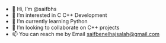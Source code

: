 - 👋 Hi, I’m @saifbhs
- 👀 I’m interested in C C++ Development
- 🌱 I’m currently learning Python
- 💞️ I’m looking to collaborate on C++ projects
- 📫 You can reach me by Email saifbenelhajsalah@gmail.com

<!---
saifbhs/saifbhs is a ✨ special ✨ repository because its `README.md` (this file) appears on your GitHub profile.
You can click the Preview link to take a look at your changes.
--->
